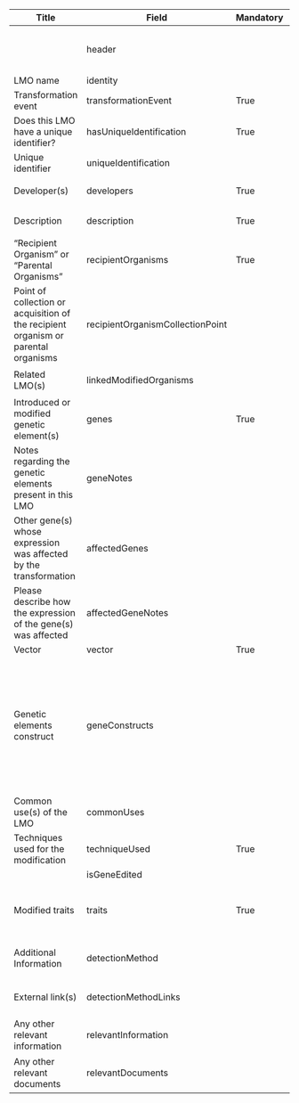 <table class="ircc__table" style="table-layout: fixed; width: 100%;">
  <thead>
    <tr>
      <th>Title</th>
      <th>Field</th>
      <th>Mandatory</th>
      <th>Type</th>
      <th>Example</th>
    </tr>
  </thead>
  <tbody>
    <tr>
      <td></td>
      <td>header</td>
      <td></td>
      <td>Eheader</td>
      <td><code>{ "identifier": "D6AC2CEC-960B-D9F4-87BF-0C0AB115F0B1", "schema": "modifiedOrganism", "languages": [ "en" ] }</code></td>
    </tr>
    <tr>
      <td>LMO name</td>
      <td>identity</td>
      <td></td>
      <td>lstring</td>
      <td><code>{ "en": "Test Name" }</code></td>
    </tr>
    <tr>
      <td>Transformation event</td>
      <td>transformationEvent</td>
      <td>True</td>
      <td>string</td>
      <td><code>TestEvent</code></td>
    </tr>
    <tr>
      <td>Does this LMO have a unique identifier?</td>
      <td>hasUniqueIdentification</td>
      <td>True</td>
      <td>bool</td>
      <td><code>True</code></td>
    </tr>
    <tr>
      <td>Unique identifier</td>
      <td>uniqueIdentification</td>
      <td></td>
      <td>string</td>
      <td><code>UNIQ7890</code></td>
    </tr>
    <tr>
      <td>Developer(s)</td>
      <td>developers</td>
      <td>True</td>
      <td>Ereference[]</td>
      <td><code>[ { "identifier": "3CBDA8AA-4A16-CA5C-D405-7F4E865A60AA@1" } ]</code></td>
    </tr>
    <tr>
      <td>Description</td>
      <td>description</td>
      <td>True</td>
      <td>lstring</td>
      <td><code>{ "en": "<div><!--block-->Test Description</div>" }</code></td>
    </tr>
    <tr>
      <td>“Recipient Organism” or “Parental Organisms”</td>
      <td>recipientOrganisms</td>
      <td>True</td>
      <td>Ereference[]</td>
      <td><code>[ { "identifier": "1E027990-5D44-F3AF-75E3-715B60BFD3CD@8" } ]</code></td>
    </tr>
    <tr>
      <td>Point of collection or acquisition of the recipient organism or parental organisms</td>
      <td>recipientOrganismCollectionPoint</td>
      <td></td>
      <td>lstring</td>
      <td><code>{ "en": "Test Point" }</code></td>
    </tr>
    <tr>
      <td>Related LMO(s)</td>
      <td>linkedModifiedOrganisms</td>
      <td></td>
      <td>Ereference[]</td>
      <td><code>[ { "identifier": "1E027990-5D44-F3AF-75E3-715B60BFD3CD@8" } ]</code></td>
    </tr>
    <tr>
      <td>Introduced or modified genetic element(s)</td>
      <td>genes</td>
      <td>True</td>
      <td>Ereference[]</td>
      <td><code>[ { "identifier": "B3F2CEA4-EB7A-DDF2-02CA-701520EE1BE7@2" } ]</code></td>
    </tr>
    <tr>
      <td>Notes regarding the genetic elements present in this LMO</td>
      <td>geneNotes</td>
      <td></td>
      <td>lstring</td>
      <td><code>{ "en": "<div><!--block-->Test Notes</div>" }</code></td>
    </tr>
    <tr>
      <td>Other gene(s) whose expression was affected by the transformation</td>
      <td>affectedGenes</td>
      <td></td>
      <td>Ereference[]</td>
      <td><code>[ { "identifier": "B3F2CEA4-EB7A-DDF2-02CA-701520EE1BE7@2" } ]</code></td>
    </tr>
    <tr>
      <td>Please describe how the expression of the gene(s) was affected</td>
      <td>affectedGeneNotes</td>
      <td></td>
      <td>lstring</td>
      <td><code>{ "en": "<div><!--block-->Test Description</div>" }</code></td>
    </tr>
    <tr>
      <td>Vector</td>
      <td>vector</td>
      <td>True</td>
      <td>lstring</td>
      <td><code>{ "en": "Test Vector" }</code></td>
    </tr>
    <tr>
      <td>Genetic elements construct</td>
      <td>geneConstructs</td>
      <td></td>
      <td>TranscriptElement[][]</td>
      <td><code>[ [ { "type": "senseStart", "identifier": "B3F2CEA4-EB7A-DDF2-02CA-701520EE1BE7@2", "size": 45 }, { "type": "sense", "identifier": "B3F2CEA4-EB7A-DDF2-02CA-701520EE1BE7@2", "size": 45 }, { "type": "senseStop", "identifier": "B3F2CEA4-EB7A-DDF2-02CA-701520EE1BE7@2", "size": 50 } ] ]</code></td>
    </tr>
    <tr>
      <td>Common use(s) of the LMO</td>
      <td>commonUses</td>
      <td></td>
      <td>Eterm[]</td>
      <td><code>[ { "identifier": "F816F788-BBC3-4ADB-9979-AE07CDED094E" } ]</code></td>
    </tr>
    <tr>
      <td>Techniques used for the modification</td>
      <td>techniqueUsed</td>
      <td>True</td>
      <td>Eterm[]</td>
      <td><code>[ { "identifier": "0368E952-6D50-43D3-B23A-EFA438B410A9" } ]</code></td>
    </tr>
    <tr>
      <td></td>
      <td>isGeneEdited</td>
      <td></td>
      <td>bool</td>
      <td></td>
    </tr>
    <tr>
      <td>Modified traits</td>
      <td>traits</td>
      <td>True</td>
      <td>Eterm[]</td>
      <td><code>[ { "identifier": "31396BD1-9E3E-4EB3-A29E-9A22B7230221" }, { "identifier": "7CC2B74F-B117-4E7A-A358-2A8284430651" } ]</code></td>
    </tr>
    <tr>
      <td>Additional Information</td>
      <td>detectionMethod</td>
      <td></td>
      <td>lstring</td>
      <td><code>{ "en": "<div><!--block-->Test Additional Information</div>" }</code></td>
    </tr>
    <tr>
      <td>External link(s)</td>
      <td>detectionMethodLinks</td>
      <td></td>
      <td>Elink[]</td>
      <td><code>[ { "url": "https://www.google.com", "name": "Google", "language": "en" } ]</code></td>
    </tr>
    <tr>
      <td>Any other relevant information</td>
      <td>relevantInformation</td>
      <td></td>
      <td>lstring</td>
      <td><code>{ "en": "<div><!--block-->Test Relevant Information</div>" }</code></td>
    </tr>
    <tr>
      <td>Any other relevant documents</td>
      <td>relevantDocuments</td>
      <td></td>
      <td>Elink[]</td>
      <td><code>[ { "url": "https://www.google.com", "name": "Google", "language": "en" } ]</code></td>
    </tr>
  </tbody>
</table>
